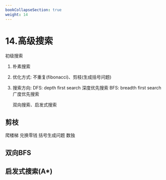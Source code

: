 ```yaml
---
bookCollapseSection: true
weight: 14
---
```


# 14.高级搜索
初级搜索
1. 朴素搜索
2. 优化方式: 不重复(fibonacci)、剪枝(生成括号问题)
3. 搜索方向:
   DFS: depth first search 深度优先搜索
   BFS: breadth first search 广度优先搜索
   
   双向搜索、启发式搜索
   
## 剪枝
爬楼梯
兑换零钱
括号生成问题
数独
## 双向BFS

## 启发式搜索(A*)
